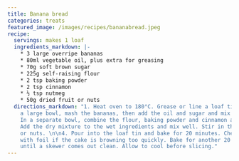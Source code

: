 ```yaml
---
title: Banana bread
categories: treats
featured_image: /images/recipes/bananabread.jpeg
recipe:
  servings: makes 1 loaf
  ingredients_markdown: |-
    * 3 large overripe bananas
    * 80ml vegetable oil, plus extra for greasing
    * 70g soft brown sugar
    * 225g self-raising flour
    * 2 tsp baking powder
    * 2 tsp cinnamon
    * ½ tsp nutmeg
    * 50g dried fruit or nuts
  directions_markdown: "1. Heat oven to 180°C. Grease or line a loaf tin. \n\n2. In
    a large bowl, mash the bananas, then add the oil and sugar and mix well.\n\n3.
    In a separate bowl, combine the flour, baking powder and cinnamon and nutmeg.
    Add the dry mixture to the wet ingredients and mix well. Stir in the dried fruit
    or nuts. \n\n4. Pour into the loaf tin and bake for 20 minutes. Check and cover
    with foil if the cake is browning too quickly. Bake for another 20 minutes, or
    until a skewer comes out clean. Allow to cool before slicing."
---
```


